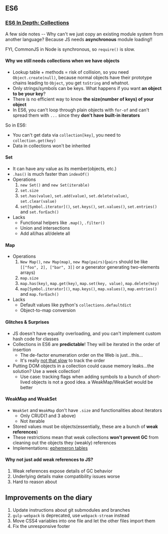 ## ES6

### [ES6 In Depth: Collections](https://hacks.mozilla.org/2015/06/es6-in-depth-collections/)

A few side notes -- Why can't we just copy an existing module system from another language? Because JS needs **asynchronous** module loading!!

FYI, CommonJS in Node is synchronous, so `require()` is slow.

#### Why we still needs collections when we have objects

* Lookup table + methods = risk of collision, so you need `Object.create(null)`, because normal objects have their prototype chains leading to `Object`, you get `toString` and whatnot.
* Only strings/symbols can be keys. What happens if you want **an object to be your key**?
* There is no efficient way to know **the size(number of keys) of your object**
* In ES6, you can't loop through plain objects with `for-of` and can't spread them with `...` since they **don't have built-in iterators**

So in ES6:

* You can't get data via `collection[key]`, you need to `collection.get(key)`
* Data in collections won't be inherited

#### Set

* It can have any value as its member(objects, etc.)
* `.has()` is much faster than `indexOf()`
* Operations
  1. `new Set()` and `new Set(iterable)`
  2. `set.size`
  3. `set.has(value)`, `set.add(value)`, `set.delete(value)`, `set.clear(value)`
  4. `set[Symbol.iterator]()`, `set.keys()`, `set.values()`, `set.entries()` and `set.forEach()`
* Lacks
  * Functional helpers like `.map()`, `.filter()`
  * Union and intersections
  * Add all/has all/delete all

#### Map

* Operations
  1. `New Map()`, `new Map(map)`, `new Map(pairs)`(`pairs` should be like `[["foo", 2], ["bar", 3]]` or a generator generating two-elements arrays)
  2. `map.size`
  3. `map.has(key)`, `map.get(key)`, `map.set(key, value)`, `map.delete(key)`
  4. `map[Symbol.iterator]()`, `map.keys()`, `map.values()`, `map.entries()` and `map.forEach()`
* Lacks
  * Default values like python's `collections.defaultdict`
  * Object-to-map conversion

#### Glitches & Surprises

* JS doesn't have equality overloading, and you can't implement custom hash code for classes
* Collections in ES6 are **predictable**! They will be iterated in the order of insertion
  * The de-factor enumeration order on the Web is just...this...
  * It's really [not that slow](https://wiki.mozilla.org/User:Jorend/Deterministic_hash_tables) to track the order
* Putting DOM objects in a collection could cause memory leaks...the solution? Use a week collection!
  * Use case: tracking flags when adding symbols to a bunch of short-lived objects is not a good idea. a WeakMap/WeakSet would be better


#### WeakMap and WeakSet

* `WeakSet` and `WeakMap` don't have `.size` and functionalities about iterators
  * Only CRUD(1 and 3 above)
  * Not iterable
* Stored values must be objects(essentially, these are a bunch of **weak references**)
* These restrictions mean that weak collections **won't prevent GC** from cleaning out the objects they (weakly) references
* Implementations: [ephemeron tables](http://www.jucs.org/jucs_14_21/eliminating_cycles_in_weak/jucs_14_21_3481_3497_barros.pdf)

#### Why not just add weak references to JS?

1. Weak references expose details of GC behavior
2. Underlying details make compatibility issues worse
3. Hard to reason about

## Improvements on the diary

1. Update instructions about git submodules and branches
2. `gulp-webpack` is deprecated, use `webpack-stream` instead
3. Move CSS4 variables into one file and let the other files import them
4. Fix the unresponsive footer
